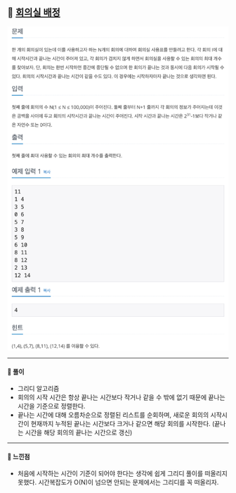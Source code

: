 ## 📖 [회의실 배정](https://www.acmicpc.net/problem/1931)
<img src="./assets/1931_회의실배정.png" width="600px" />

---
#### 📍 풀이
- 그리디 알고리즘
- 회의의 시작 시간은 항상 끝나는 시간보다 작거나 같을 수 밖에 없기 때문에 끝나는 시간을 기준으로 정렬한다.
- 끝나는 시간에 대해 오름차순으로 정렬된 리스트를 순회하며, 새로운 회의의 시작시간이 현재까지 누적된 끝나는 시간보다 크거나 같으면 해당 회의를 시작한다. (끝나는 시간을 해당 회의의 끝나는 시간으로 갱신)
---
#### 📍 느낀점
- 처음에 시작하는 시간이 기준이 되어야 한다는 생각에 쉽게 그리디 풀이를 떠올리지 못했다. 시간복잡도가 O(N)이 넘으면 안되는 문제에서는 그리디를 꼭 떠올리자. 